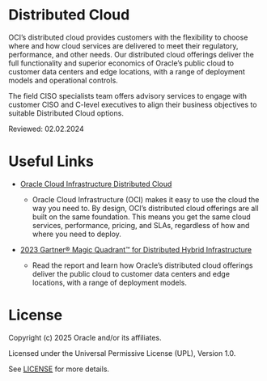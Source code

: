# Distributed Cloud

OCI’s distributed cloud provides customers with the flexibility to choose where and how cloud services are delivered to meet their regulatory, performance, and other needs. Our distributed cloud offerings deliver the full functionality and superior economics of Oracle’s public cloud to customer data centers and edge locations, with a range of deployment models and operational controls.

The field CISO specialists team offers advisory services to engage with customer CISO and C-level executives to align their business objectives to suitable Distributed Cloud options.

Reviewed: 02.02.2024

# Useful Links
 
- [Oracle Cloud Infrastructure Distributed Cloud](https://www.oracle.com/uk/cloud/distributed-cloud/)
    - Oracle Cloud Infrastructure (OCI) makes it easy to use the cloud the way you need to. By design, OCI’s distributed cloud offerings are all built on the same foundation. This means you get the same cloud services, performance, pricing, and SLAs, regardless of how and where you need to deploy.

- [2023 Gartner® Magic Quadrant™ for Distributed Hybrid Infrastructure](https://www.oracle.com/uk/cloud/distributed-cloud/gartner-leadership-report/form/)
     - Read the report and learn how Oracle’s distributed cloud offerings deliver the public cloud to customer data centers and edge locations, with a range of deployment models.

 
# License

Copyright (c) 2025 Oracle and/or its affiliates.

Licensed under the Universal Permissive License (UPL), Version 1.0.

See [LICENSE](https://github.com/oracle-devrel/technology-engineering/blob/main/LICENSE) for more details.
